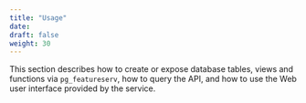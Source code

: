 ```yaml
---
title: "Usage"
date:
draft: false
weight: 30
---
```


This section describes how to create or expose database tables, views and functions via
`pg_featureserv`, how to query the API, and how to use the Web user interface provided by the service.
